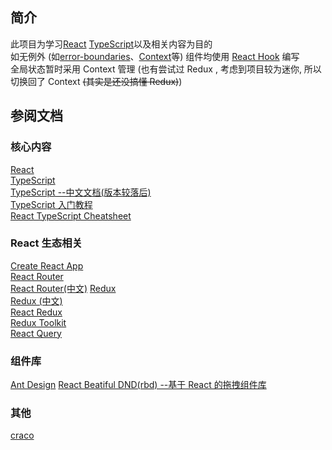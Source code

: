 ## 简介

此项目为学习[React](https://react.docschina.org/) [TypeScript](https://www.typescriptlang.org/)以及相关内容为目的  
如无例外 (如[error-boundaries](https://zh-hans.reactjs.org/docs/error-boundaries.html)、[Context](https://zh-hans.reactjs.org/docs/context.html)等) 组件均使用 [React Hook](https://zh-hans.reactjs.org/docs/hooks-intro.html) 编写  
全局状态暂时采用 Context 管理 (也有尝试过 Redux , 考虑到项目较为迷你, 所以切换回了 Context ~~(其实是还没搞懂 Redux)~~)

## 参阅文档

### 核心内容

[React](https://react.docschina.org/)  
[TypeScript](https://www.typescriptlang.org/)  
[TypeScript --中文文档(版本较落后)](https://www.tslang.cn/)  
[TypeScript 入门教程](https://ts.xcatliu.com/)  
[React TypeScript Cheatsheet](https://react-typescript-cheatsheet.netlify.app/)

### React 生态相关

[Create React App](https://create-react-app.dev/)  
[React Router](https://reactrouter.com/)  
[React Router(中文)](https://react-router.docschina.org/)
[Redux](https://redux.js.org/)  
[Redux (中文)](https://cn.redux.js.org/)  
[React Redux](https://react-redux.js.org/)  
[Redux Toolkit](https://redux-toolkit.js.org/)  
[React Query](https://react-query.tanstack.com/)

### 组件库

[Ant Design](https://ant.design/index-cn)
[React Beatiful DND(rbd) --基于 React 的拖拽组件库](https://github.com/atlassian/react-beautiful-dnd)

### 其他

[craco](https://www.npmjs.com/package/@craco/craco)
